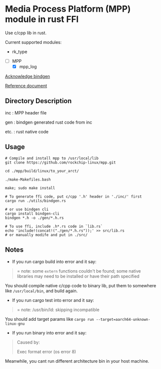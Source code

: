 # Media Process Platform (MPP) module in rust FFI

Use c/cpp lib in rust.

Current supported modules:

+ rk_type
+ [ ] MPP
    + [x] mpp_log

[Acknowledge bindgen](https://rust-lang.github.io/rust-bindgen/)

[Reference document](https://raw.githubusercontent.com/rockchip-linux/mpp/develop/readme.txt)

## Directory Description

inc         : MPP header file

gen         : bindgen generated rust code from inc

etc.        : rust native code

## Usage

```shell
# Compile and install mpp to /usr/local/lib
git clone https://github.com/rockchip-linux/mpp.git

cd ./mpp/build/linux/to_your_arct/

./make-Makefiles.bash

make; sudo make install
```

```shell
# To generate ffi code, put c/cpp '.h' header in './inc/' first
cargo run ./utils/bindgen.rs

# or use bindgen cli
cargo install bindgen-cli
bindgen *.h -o ./gen/*.h.rs

# To use ffi, include .h*.rs code in `lib.rs`
echo 'include!(concat!("./gen/*.h.rs"));' >> src/lib.rs
# or manually modife and put in ./src/
```

## Notes

+ If you run cargo build into error and it say:

> = note: some `extern` functions couldn't be found; some native libraries may need to be installed or have their path specified

You should compile native c/cpp code to binary lib, put them to somewhere like `/usr/local/bin`, and build again.

+ If you run cargo test into error and it say:

> = note: /usr/bin/ld: skipping incompatible

You should add target params like `cargo run --target=aarch64-unknown-linux-gnu`

+ If you run binary into error and it say:

> Caused by:
>
> Exec format error (os error 8)

Meanwhile, you cant run different architecture bin in your host machine.
